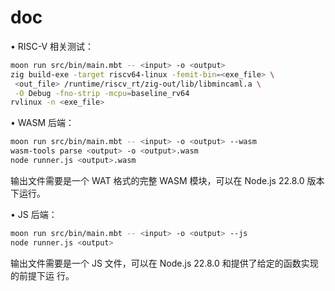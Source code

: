 # doc


• RISC-V 相关测试：

```bash
moon run src/bin/main.mbt -- <input> -o <output>
zig build-exe -target riscv64-linux -femit-bin=<exe_file> \
 <out_file> /runtime/riscv_rt/zig-out/lib/libmincaml.a \
 -O Debug -fno-strip -mcpu=baseline_rv64
rvlinux -n <exe_file>
```

• WASM 后端：

```bash
moon run src/bin/main.mbt -- <input> -o <output> --wasm
wasm-tools parse <output> -o <output>.wasm
node runner.js <output>.wasm
```
输出文件需要是一个 WAT 格式的完整 WASM 模块，可以在 Node.js 22.8.0 版本下运行。

• JS 后端：
```bash
moon run src/bin/main.mbt -- <input> -o <output> --js
node runner.js <output>
```
输出文件需要是一个 JS 文件，可以在 Node.js 22.8.0 和提供了给定的函数实现的前提下运
行。